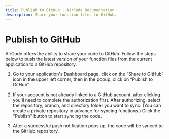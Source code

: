 ```yaml
---
title: Publish to GitHub | AirCode Documentation
description: Share your function files to GitHub.
---
```


# Publish to GitHub

AirCode offers the ability to share your code to GitHub. Follow the steps below to push the latest version of your function files from the current application to a GitHub repository.

1. Go to your application's Dashboard page, click on the “Share to GitHub” icon in the upper left corner, then in the popup, click on “Publish to GitHub”.

<ACImage src="/_images/share-github/share-github-1.png" />

2. If your account is not already linked to a GitHub account, after clicking you'll need to complete the authorization first. After authorizing, select the repository, branch, and directory folder you want to sync. (You can create a private repository in advance for syncing functions.) Click the "Publish" button to start syncing the code.

<ACImage src="/_images/share-github/share-github-2.png"/>

3. After a successful push notification pops up, the code will be synced to the GitHub repository.

<ACImage src="/_images/share-github/share-github-3.png" />